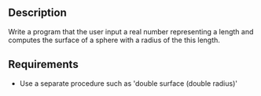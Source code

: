 ## Description
Write a program that the user input a real number representing a length and computes the surface of a sphere with a radius of the this length.

## Requirements
- Use a separate procedure such as 'double surface (double radius)' 
